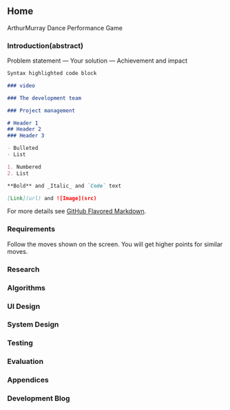 ## Home

ArthurMurray Dance Performance Game


### Introduction(abstract)

Problem statement
— Your solution
— Achievement and impact

```markdown
Syntax highlighted code block

### video

### The development team

### Project management

# Header 1
## Header 2
### Header 3

- Bulleted
- List

1. Numbered
2. List

**Bold** and _Italic_ and `Code` text

[Link](url) and ![Image](src)
```

For more details see [GitHub Flavored Markdown](https://guides.github.com/features/mastering-markdown/).

### Requirements

Follow the moves shown on the screen.
You will get higher points for similar moves.

### Research

### Algorithms

### UI Design

### System Design

### Testing

### Evaluation

### Appendices

### Development Blog

